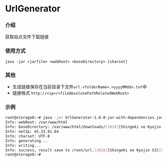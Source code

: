 # UrlGenerator

### 介绍
获取站点文件下载链接

### 使用方式
```java -jar <jarfile> <webRoot> <baseDirectory> [charset]```

### 其他
- 生成链接保存在当前目录下文件```url.<folderName>.<yyyyMMdd>.txt```中
- 链接格式 ```http://<ip>/<fileAbsolutePathRelatedWebRoot>```

### 示例

```bash
root@storage0:~# java -jar UrlGenerator-1.0.0-jar-with-dependencies.jar /var/www/html/ /var/www/html/downloads/\[2018\]\[Shingeki\ no\ Kyojin\ S3\]\[BDRIP\]\[1080P\]\[1-12\(38-49\)+SP\]/
Info: webRoot: /var/www/html
Info: baseDirectory: /var/www/html/downloads/[2018][Shingeki no Kyojin S3][BDRIP][1080P][1-12(38-49)+SP]
Info: netIp: 45.32.91.64
Info: charset: UTF-8
Info: generating...
Info: writing...
Info: success, result save to /root/url.[2018][Shingeki no Kyojin S3][BDRIP][1080P][1-12(38-49)+SP].20190406.txt
root@storage0:~# 
```
